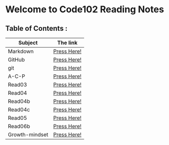 # Welcome to Code102 Reading Notes

## Table of Contents :

| Subject | The link |
| --- | --- |
| Markdown | [Press Here!](https://ahmedzatar.github.io/reading-notes/102/Markdown) |
| GitHub | [Press Here!](https://ahmedzatar.github.io/reading-notes/102/GitHub) |
| git | [Press Here!](https://ahmedzatar.github.io/reading-notes/102/git) |
| A-C-P | [Press Here!](https://ahmedzatar.github.io/reading-notes/102/A-C-P) |
| Read03 | [Press Here!](https://ahmedzatar.github.io/reading-notes/102/read03) |
| Read04 | [Press Here!](https://ahmedzatar.github.io/reading-notes/102/read04) |
| Read04b | [Press Here!](https://ahmedzatar.github.io/reading-notes/102/read03b) |
| Read04c | [Press Here!](https://ahmedzatar.github.io/reading-notes/102/read04c) |
| Read05 | [Press Here!](https://ahmedzatar.github.io/reading-notes/102/read05) |
| Read06b | [Press Here!](https://ahmedzatar.github.io/reading-notes/102/read06b) |
| Growth-mindset | [Press Here!](https://ahmedzatar.github.io/reading-notes/102/Growth-mindset) |
